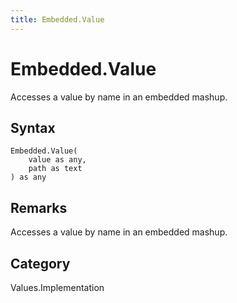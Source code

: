 ```yaml
---
title: Embedded.Value
---
```


# Embedded.Value


Accesses a value by name in an embedded mashup.


## Syntax

```powerquery
Embedded.Value(
    value as any,
    path as text
) as any
```


## Remarks

Accesses a value by name in an embedded mashup.



## Category
Values.Implementation
